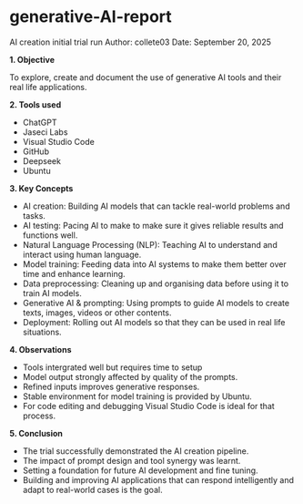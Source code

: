 # generative-AI-report
AI creation initial trial run
Author: collete03
Date: September 20, 2025

**1. Objective**

To explore, create and document the use of generative AI tools and their real life applications.

**2. Tools used**

- ChatGPT
- Jaseci Labs
- Visual Studio Code
- GitHub
- Deepseek
- Ubuntu

**3. Key Concepts**

- AI creation: Building AI models that can tackle real-world problems and tasks.
- AI testing: Pacing AI to make to make sure it gives reliable results and functions well.  
- Natural Language Processing (NLP): Teaching AI to understand and interact using human language.  
- Model training: Feeding data into AI systems to make them better over time and enhance learning.
- Data preprocessing: Cleaning up and organising data before using it to train AI models.
- Generative AI & prompting: Using prompts to guide AI models to create texts, images, videos or other contents.
- Deployment: Rolling out AI models so that they can be used in real life situations.

**4. Observations**

- Tools intergrated well but requires time to setup
- Model output strongly affected by quality of the prompts.
- Refined inputs improves generative responses.
- Stable environment for model training is provided by Ubuntu.
- For code editing and debugging Visual Studio Code is ideal for that process.

**5. Conclusion**

- The trial successfully demonstrated the AI creation pipeline.
- The impact of prompt design and tool synergy was learnt.
- Setting a foundation for future AI development and fine tuning.
- Building and improving AI applications that can respond intelligently and adapt to real-world cases is the goal.
   
